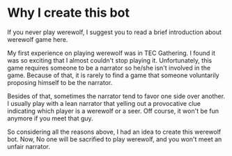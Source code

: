 
# Why I create this bot
If you never play werewolf, I suggest you to read a brief introduction about werewolf game here.

My first experience on playing werewolf was in TEC Gathering. I found it was so exciting that I almost couldn't stop playing it. Unfortunately, this game requires someone to be a narrator so he/she isn't involved in the game. Because of that, it is rarely to find a game that someone voluntarily proposing himself to be the narrator.

Besides of that, sometimes the narrator tend to favor one side over another. I usually play with a lean narrator that yelling out a provocative clue indicating which player is a werewolf or a seer. Off course, it won't be fun anymore if you meet that guy.

So considering all the reasons above, I had an idea to create this werewolf bot. Now, No one will be sacrified to play werewolf, and you won't meet an unfair narrator. 


